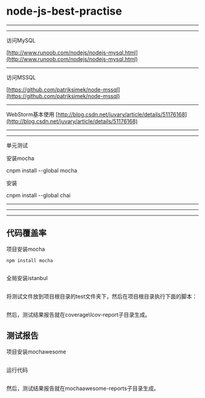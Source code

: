 # node-js-best-practise


----------



----------

访问MySQL

[http://www.runoob.com/nodejs/nodejs-mysql.html](http://www.runoob.com/nodejs/nodejs-mysql.html)





----------

访问MSSQL

[https://github.com/patriksimek/node-mssql](https://github.com/patriksimek/node-mssql)




----------


WebStorm基本使用
[http://blog.csdn.net/juvary/article/details/51176168](http://blog.csdn.net/juvary/article/details/51176168)



----------




----------
单元测试

安装mocha

cnpm install --global mocha

安装

cnpm install --global chai




----------




----------



----------


## 代码覆盖率

项目安装mocha


    npm install mocha
    

```npm install mocha
```


全局安装istanbul

```npm install istanbul -g
```

将测试文件放到项目根目录的test文件夹下，然后在项目根目录执行下面的脚本：

```istanbul cover -hook-run-in-content node_modules/mocha/bin/_mocha
```

然后，测试结果报告就在coverage\lcov-report子目录生成。

## 测试报告
项目安装mochawesome

```npm install --save-dev mochawesome
```

运行代码

```mocha --reporter mochawesome
```

然后，测试结果报告就在mochaawesome-reports子目录生成。